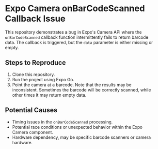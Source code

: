 # Expo Camera onBarCodeScanned Callback Issue

This repository demonstrates a bug in Expo's Camera API where the `onBarCodeScanned` callback function intermittently fails to return barcode data.  The callback is triggered, but the `data` parameter is either missing or empty.

## Steps to Reproduce

1. Clone this repository.
2. Run the project using Expo Go.
3. Point the camera at a barcode.  Note that the results may be inconsistent. Sometimes the barcode will be correctly scanned, while other times it may return empty data.

## Potential Causes

* Timing issues in the `onBarCodeScanned` processing.
* Potential race conditions or unexpected behavior within the Expo Camera component.
* Hardware dependency, may be specific barcode scanners or camera hardware.